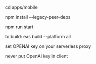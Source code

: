cd apps/mobile

npm install --legacy-peer-deps

npm run start

to build: eas build --platform all

set OPENAI key on your serverless proxy

never put OpenAI key in client

